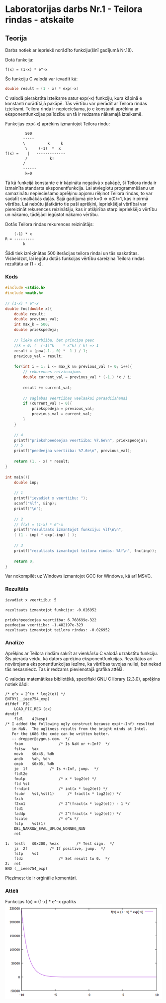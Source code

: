 # Laboratorijas darbs Nr.1 - Teilora rindas - atskaite

## Teorija
Darbs notiek ar iepriekš norādīto funkciju(šinī gadījumā Nr.18).

Dotā funkcija:
```
f(x) = (1-x) * e^-x
```

Šo funkciju C valodā var ievadīt kā:
```C
double result = (1 - x) * exp(-x)
```

C valodā pierakstīta izteiksme satur exp(-x) funkciju, kura kāpinā e konstanti norādītājā pakāpē.
Tās vērtību var pierādīt ar Teilora rindas izteiksmi.
Teilora rinda ir nepieciešama, jo e konstanti aprēķina ar eksponentfunkcijas palīdzību un tā ir redzama nākamajā izteiksmē.

Funkcijas exp(-x) aprēķins izmantojot Teilora rindu:
```     
         500
        -----
        \          k     k
         \     (-1)  *  x
f(x) =    |   -------------
         /          k!
        /
        ------
         k=0
```

Tā kā funkcijā konstante e ir kāpināta negatīvā x pakāpē, šī Teilora rinda ir izmainīta standarta eksponentfunkcija.
Lai atvieglotu programmēšanu un samazinātu nepieciešamo aprēķinu apjomu rēķinot Teilora rindas, to var sadalīt smalkākās daļās.
Šajā gadījumā pie k=0 => x(0)=1, kas ir pirmā vērtība. 
Lai nebūtu jāatkārto tie paši aprēķini, iepriekšējai vērtībai var piereizināt rekurences reizinātāju, kas ir atšķirība starp iepriekšējo vērtību un nākamo, tādējādi iegūstot nākamo vērtību.

Dotās Teilora rindas rekurences reizinātājs:
```
    (-1) * x
R = ---------
        k
```

Šādi tiek izrēķinātas 500 iterācijas teilora rindai un tās saskatītas.
Visbeidzot, lai iegūtu dotās funkcijas vērtību sareizina Teilora rindas rezultātu ar (1 - x).

### Kods
```C
#include <stdio.h>
#include <math.h>

// (1-x) * e^-x
double fnc(double x){
    double result;
    double previous_val;
    int max_k = 500;
    double priekspedeja;
    
    // lieka darbiiba, bet principa peec
    //k = 0; (  (-1)^k    * x^k) / k! => 1
    result = (pow(-1., 0) *  1 ) / 1;
    previous_val = result;
    
    for(int i = 1; i <= max_k && previous_val != 0; i++){
        // rekurences reizinaajums
        double current_val = previous_val * (-1.) *x / i;
        
        result += current_val;
        
        // saglabaa veertiibas veelaakai paraadiishanai
        if (current_val != 0){
            priekspedeja = previous_val;
            previous_val = current_val;
        }
    }
    
    // 4
    printf("priekshpeedeejaa veertiiba: %7.6e\n", priekspedeja);
    // 5
    printf("peedeejaa veertiiba: %7.6e\n", previous_val);
    
    return (1. - x) * result;
}

int main(){
    double inp;
    
    // 1
    printf("ievadiet x veertiibu: ");
    scanf("%lf", &inp);
    printf("\n");
    
    // 2
    // f(x) = (1-x) * e^-x
    printf("rezultaats izmantojot funkciju: %lf\n\n", 
    ( (1 - inp) * exp(-inp) ) );
    
    // 3
    printf("rezultaats izmantojot teilora rindas: %lf\n", fnc(inp));
    
    return 0;
}
```
Var nokompilēt uz Windows izmantojot GCC for Windows, kā arī MSVC. 

### Rezultāts
```
ievadiet x veertiibu: 5

rezultaats izmantojot funkciju: -0.026952

priekshpeedeejaa veertiiba: 6.768699e-322
peedeejaa veertiiba: -1.482197e-323
rezultaats izmantojot teilora rindas: -0.026952

```

### Analīze

Aprēķins ar Teilora rindām sakrīt ar vienkāršu C valodā uzrakstītu funkciju.
Šis pierāda veidu, kā dators aprēķina eksponentfunkcijas.
Rezultātos arī novērojama eksponentfunkcijas iezīme, ka vērtības tuvojas nullei, bet nekad tās nesasniedz.
Tas ir redzams pievienotajā grafika attēlā. 

C valodas matemātikas bibliotēkā, specifiski GNU C library (2.3.0), aprēķins notiek šādi:
```assembly
/* e^x = 2^(x * log2(e)) */
ENTRY(__ieee754_exp)
#ifdef  PIC
    LOAD_PIC_REG (cx)
#endif
    fldl    4(%esp)
/* I added the following ugly construct because exp(+-Inf) resulted
   in NaN.  The ugliness results from the bright minds at Intel.
   For the i686 the code can be written better.
   -- drepper@cygnus.com.  */
    fxam                /* Is NaN or +-Inf?  */
    fstsw   %ax
    movb    $0x45, %dh
    andb    %ah, %dh
    cmpb    $0x05, %dh
    je  1f          /* Is +-Inf, jump.  */
    fldl2e
    fmulp               /* x * log2(e) */
    fld %st
    frndint             /* int(x * log2(e)) */
    fsubr   %st,%st(1)      /* fract(x * log2(e)) */
    fxch
    f2xm1               /* 2^(fract(x * log2(e))) - 1 */
    fld1
    faddp               /* 2^(fract(x * log2(e))) */
    fscale              /* e^x */
    fstp    %st(1)
    DBL_NARROW_EVAL_UFLOW_NONNEG_NAN
    ret

1:  testl   $0x200, %eax        /* Test sign.  */
    jz  2f          /* If positive, jump.  */
    fstp    %st
    fldz                /* Set result to 0.  */
2:  ret
END (__ieee754_exp)
```
Piezīmes: tie ir orģinālie komentāri.

### Attēli
Funkcijas f(x) = (1-x) * e^-x grafiks
![Funkcijas f(x) = (1-x) * e^-x grafiks](https://raw.githubusercontent.com/okass/RTR105/master/works/1lw_series/graph.png)
